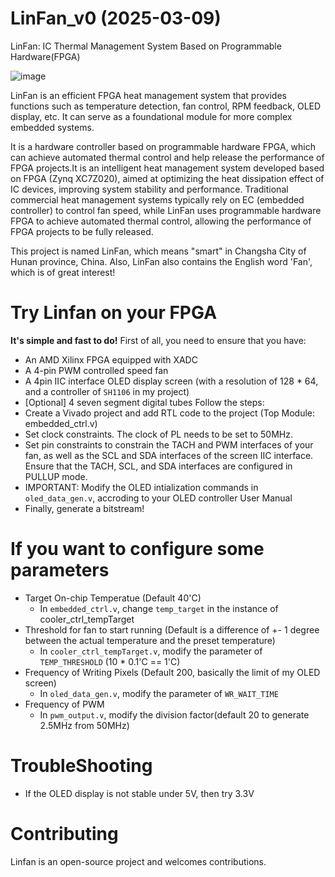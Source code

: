 # LinFan_v0 (2025-03-09)
LinFan: IC Thermal Management System Based on Programmable Hardware(FPGA)

![image](https://github.com/user-attachments/assets/0bfd6fd0-bd72-44fa-8426-1f03e38c921f)

LinFan is an efficient FPGA heat management system that provides functions such as temperature detection, fan control, RPM feedback, OLED display, etc. It can serve as a foundational module for more complex embedded systems.

It is a hardware controller based on programmable hardware FPGA, which can achieve automated thermal control and help release the performance of FPGA projects.It is an intelligent heat management system developed based on FPGA (Zynq XC7Z020), aimed at optimizing the heat dissipation effect of IC devices, improving system stability and performance. Traditional commercial heat management systems typically rely on EC (embedded controller) to control fan speed, while LinFan uses programmable hardware FPGA to achieve automated thermal control, allowing the performance of FPGA projects to be fully released.

This project is named LinFan, which means "smart" in Changsha City of Hunan province, China. Also, LinFan also contains the English word 'Fan', which is of great interest!

# Try Linfan on your FPGA
**It's simple and fast to do!**
First of all, you need to ensure that you have:
* An AMD Xilinx FPGA equipped with XADC
* A 4-pin PWM controlled speed fan
* A 4pin IIC interface OLED display screen (with a resolution of 128 * 64, and a controller of `SH1106` in my project)
* [Optional] 4 seven segment digital tubes
Follow the steps:
* Create a Vivado project and add RTL code to the project (Top Module: embedded_ctrl.v)
* Set clock constraints. The clock of PL needs to be set to 50MHz. 
* Set pin constraints to constrain the TACH and PWM interfaces of your fan, as well as the SCL and SDA interfaces of the screen IIC interface. Ensure that the TACH, SCL, and SDA interfaces are configured in PULLUP mode.
* IMPORTANT: Modify the OLED intialization commands in `oled_data_gen.v`, accroding to your OLED controller User Manual
* Finally, generate a bitstream!

# If you want to configure some parameters
* Target On-chip Temperatue (Default 40'C)
  * In `embedded_ctrl.v`, change `temp_target` in the instance of cooler_ctrl_tempTarget
* Threshold for fan to start running (Default is a difference of +- 1 degree between the actual temperature and the preset temperature)
  * In `cooler_ctrl_tempTarget.v`, modify the parameter of `TEMP_THRESHOLD` (10 * 0.1'C == 1'C)
* Frequency of Writing Pixels (Default 200, basically the limit of my OLED screen)
  * In `oled_data_gen.v`, modify the parameter of `WR_WAIT_TIME`
* Frequency of PWM
  * In `pwm_output.v`, modify the division factor(default 20 to generate 2.5MHz from 50MHz)

# TroubleShooting
* If the OLED display is not stable under 5V, then try 3.3V

# Contributing
Linfan is an open-source project and welcomes contributions.
